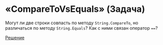 # «CompareToVsEquals» (Задача)
Могут ли две строки совпасть по методу `String.CompareTo`, но различаться по методу `String.Equals`? Как с ними связан оператор `==`?

[Решение](./CompareToVsEquals-A.md)
